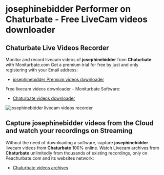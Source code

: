 # josephinebidder Performer on Chaturbate - Free LiveCam videos downloader

## Chaturbate Live Videos Recorder

Monitor and record livecam videos of **josephinebidder** from **Chaturbate** with Moniturbate.com
Get a premium trial for free by just and only registering with your Email address:
* [josephinebidder Premium videos downloader](https://moniturbate.com/request-demo-licence-key.html)

Free livecam videos downloader - Moniturbate Software:
* [Chaturbate videos downloader](https://moniturbate.com/moniturbate-download-software.html)

![josephinebidder livecam videos recorder](https://peachurnet.com/templates/moniturbate-software.png)


## Capture josephinebidder videos from the Cloud and watch your recordings on Streaming

Without the need of downloading a software, capture **josephinebidder** livecam videos from **Chaturbate** 100% online.
Watch Livecam archives from **Chaturbate** unlimitedly from thousands of existing recordings, only on Peachurbate.com and its websites network:
* [Chaturbate videos archives](https://peachurnet.com/)